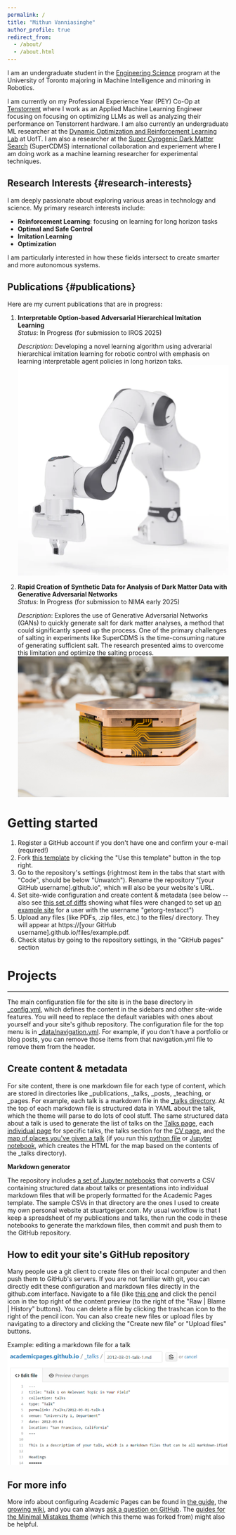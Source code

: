 ```yaml
---
permalink: /
title: "Mithun Vanniasinghe"
author_profile: true
redirect_from: 
  - /about/
  - /about.html
---
```


I am an undergraduate student in the [Engineering Science](https://engsci.utoronto.ca/program/what-is-engsci/) program at the University of Toronto majoring in Machine Intelligence and minoring in Robotics. 

I am currently on my Professional Experience Year (PEY) Co-Op at [Tenstorrent](https://tenstorrent.com/) where I work as an Applied Machine Learning Engineer focusing on focusing on optimizing LLMs as well as analyzing their performance on Tenstorrent hardware. I am also currently an undergraduate ML researcher at the [Dynamic Optimization and Reinforcement Learning Lab](https://cglee.mie.utoronto.ca/research-lab/) at UofT. I am also a researcher at the [Super Cyrogenic Dark Matter Search](https://supercdms.slac.stanford.edu/) (SuperCDMS) international collaboration and experiement where I am doing work as a machine learning researcher for experimental techniques. 

## Research Interests {#research-interests}

I am deeply passionate about exploring various areas in technology and science. My primary research interests include:

- **Reinforcement Learning**: focusing on learning for long horizon tasks 
- **Optimal and Safe Control**
- **Imitation Learning**
- **Optimization**

I am particularly interested in how these fields intersect to create smarter and more autonomous systems.

## Publications {#publications}

Here are my current publications that are in progress:

1. **Interpretable Option-based Adversarial Hierarchical Imitation Learning**  
   *Status*: In Progress (for submission to IROS 2025) 

   *Description*: Developing a novel learning algorithm using adverarial hierarchical imitation learning for robotic control with emphasis on learning interpretable agent policies in long horizon taks.
   ![Publication 1 Image](images/franka-panda.png)

2. **Rapid Creation of Synthetic Data for Analysis of Dark Matter Data with Generative Adversarial Networks**  
   *Status*: In Progress (for submission to NIMA early 2025) 

   *Description*: Explores the use of Generative Adversarial Networks (GANs) to quickly generate salt for dark matter analyses, a method that could significantly speed up the process. One of the primary challenges of salting in experiments like SuperCDMS is the time-consuming nature of generating sufficient salt. The research presented aims to overcome this limitation and optimize the salting process.
   ![Publication 2 Image](images/SuperCDMS.png)

Getting started
======
1. Register a GitHub account if you don't have one and confirm your e-mail (required!)
1. Fork [this template](https://github.com/academicpages/academicpages.github.io) by clicking the "Use this template" button in the top right. 
1. Go to the repository's settings (rightmost item in the tabs that start with "Code", should be below "Unwatch"). Rename the repository "[your GitHub username].github.io", which will also be your website's URL.
1. Set site-wide configuration and create content & metadata (see below -- also see [this set of diffs](http://archive.is/3TPas) showing what files were changed to set up [an example site](https://getorg-testacct.github.io) for a user with the username "getorg-testacct")
1. Upload any files (like PDFs, .zip files, etc.) to the files/ directory. They will appear at https://[your GitHub username].github.io/files/example.pdf.  
1. Check status by going to the repository settings, in the "GitHub pages" section

# Projects 
------
The main configuration file for the site is in the base directory in [_config.yml](https://github.com/academicpages/academicpages.github.io/blob/master/_config.yml), which defines the content in the sidebars and other site-wide features. You will need to replace the default variables with ones about yourself and your site's github repository. The configuration file for the top menu is in [_data/navigation.yml](https://github.com/academicpages/academicpages.github.io/blob/master/_data/navigation.yml). For example, if you don't have a portfolio or blog posts, you can remove those items from that navigation.yml file to remove them from the header. 

Create content & metadata
------
For site content, there is one markdown file for each type of content, which are stored in directories like _publications, _talks, _posts, _teaching, or _pages. For example, each talk is a markdown file in the [_talks directory](https://github.com/academicpages/academicpages.github.io/tree/master/_talks). At the top of each markdown file is structured data in YAML about the talk, which the theme will parse to do lots of cool stuff. The same structured data about a talk is used to generate the list of talks on the [Talks page](https://academicpages.github.io/talks), each [individual page](https://academicpages.github.io/talks/2012-03-01-talk-1) for specific talks, the talks section for the [CV page](https://academicpages.github.io/cv), and the [map of places you've given a talk](https://academicpages.github.io/talkmap.html) (if you run this [python file](https://github.com/academicpages/academicpages.github.io/blob/master/talkmap.py) or [Jupyter notebook](https://github.com/academicpages/academicpages.github.io/blob/master/talkmap.ipynb), which creates the HTML for the map based on the contents of the _talks directory).

**Markdown generator**

The repository includes [a set of Jupyter notebooks](https://github.com/academicpages/academicpages.github.io/tree/master/markdown_generator
) that converts a CSV containing structured data about talks or presentations into individual markdown files that will be properly formatted for the Academic Pages template. The sample CSVs in that directory are the ones I used to create my own personal website at stuartgeiger.com. My usual workflow is that I keep a spreadsheet of my publications and talks, then run the code in these notebooks to generate the markdown files, then commit and push them to the GitHub repository.

How to edit your site's GitHub repository
------
Many people use a git client to create files on their local computer and then push them to GitHub's servers. If you are not familiar with git, you can directly edit these configuration and markdown files directly in the github.com interface. Navigate to a file (like [this one](https://github.com/academicpages/academicpages.github.io/blob/master/_talks/2012-03-01-talk-1.md) and click the pencil icon in the top right of the content preview (to the right of the "Raw | Blame | History" buttons). You can delete a file by clicking the trashcan icon to the right of the pencil icon. You can also create new files or upload files by navigating to a directory and clicking the "Create new file" or "Upload files" buttons. 

Example: editing a markdown file for a talk
![Editing a markdown file for a talk](/images/editing-talk.png)

For more info
------
More info about configuring Academic Pages can be found in [the guide](https://academicpages.github.io/markdown/), the [growing wiki](https://github.com/academicpages/academicpages.github.io/wiki), and you can always [ask a question on GitHub](https://github.com/academicpages/academicpages.github.io/discussions). The [guides for the Minimal Mistakes theme](https://mmistakes.github.io/minimal-mistakes/docs/configuration/) (which this theme was forked from) might also be helpful.
